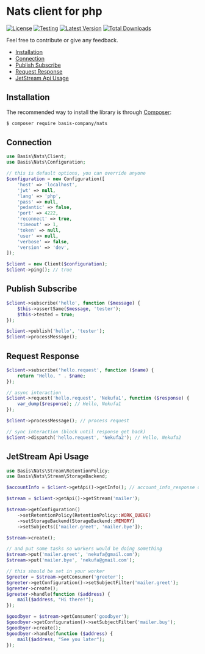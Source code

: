# Nats client for php
[![License](https://poser.pugx.org/basis-company/nats/license.png)](https://packagist.org/packages/basis-company/nats)
[![Testing](https://github.com/basis-company/nats.php/actions/workflows/phpunit.yml/badge.svg)](https://github.com/basis-company/nats.php/actions/workflows/phpunit.yml)
[![Latest Version](https://img.shields.io/github/release/basis-company/nats.php.svg?style=flat-square)](https://github.com/basis-company/nats.php/releases)
[![Total Downloads](https://img.shields.io/packagist/dt/basis-company/nats.svg?style=flat-square)](https://packagist.org/packages/basis-company/nats)


Feel free to contribute or give any feedback.

- [Installation](#installation)
- [Connection](#connection)
- [Publish Subscribe](#publish-subscribe)
- [Request Response](#request-response)
- [JetStream Api Usage](#jetstream-api-usage)

## Installation
The recommended way to install the library is through [Composer](http://getcomposer.org):
```bash
$ composer require basis-company/nats
```

## Connection
```php
use Basis\Nats\Client;
use Basis\Nats\Configuration;

// this is default options, you can override anyone
$configuration = new Configuration([
    'host' => 'localhost',
    'jwt' => null,
    'lang' => 'php',
    'pass' => null,
    'pedantic' => false,
    'port' => 4222,
    'reconnect' => true,
    'timeout' => 1,
    'token' => null,
    'user' => null,
    'verbose' => false,
    'version' => 'dev',
]);

$client = new Client($configuration);
$client->ping(); // true

```
## Publish Subscribe

```php
$client->subscribe('hello', function ($message) {
    $this->assertSame($message, 'tester');
    $this->tested = true;
});

$client->publish('hello', 'tester');
$client->processMessage();
```

## Request Response
```php
$client->subscribe('hello.request', function ($name) {
    return "Hello, " . $name;
});

// async interaction
$client->request('hello.request', 'Nekufa1', function ($response) {
    var_dump($response); // Hello, Nekufa1
});

$client->processMessage(); // process request

// sync interaction (block until response get back)
$client->dispatch('hello.request', 'Nekufa2'); // Hello, Nekufa2
```

## JetStream Api Usage
```php
use Basis\Nats\Stream\RetentionPolicy;
use Basis\Nats\Stream\StorageBackend;

$accountInfo = $client->getApi()->getInfo(); // account_info_response object

$stream = $client->getApi()->getStream('mailer');

$stream->getConfiguration()
    ->setRetentionPolicy(RetentionPolicy::WORK_QUEUE)
    ->setStorageBackend(StorageBackend::MEMORY)
    ->setSubjects(['mailer.greet', 'mailer.bye']);

$stream->create();

// and put some tasks so workers would be doing something
$stream->put('mailer.greet', 'nekufa@gmail.com');
$stream->put('mailer.bye', 'nekufa@gmail.com');

// this should be set in your worker
$greeter = $stream->getConsumer('greeter');
$greeter->getConfiguration()->setSubjectFilter('mailer.greet');
$greeter->create();
$greeter->handle(function ($address) {
    mail($address, "Hi there!");
});

$goodbyer = $stream->getConsumer('goodbyer');
$goodbyer->getConfiguration()->setSubjectFilter('mailer.buy');
$goodbyer->create();
$goodbyer->handle(function ($address) {
    mail($address, "See you later");
});

```
